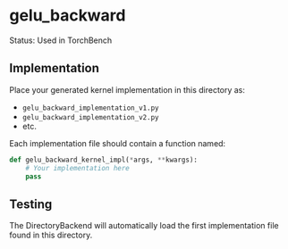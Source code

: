 # gelu_backward

Status: Used in TorchBench

## Implementation

Place your generated kernel implementation in this directory as:
- `gelu_backward_implementation_v1.py`
- `gelu_backward_implementation_v2.py`
- etc.

Each implementation file should contain a function named:
```python
def gelu_backward_kernel_impl(*args, **kwargs):
    # Your implementation here
    pass
```

## Testing

The DirectoryBackend will automatically load the first implementation file found in this directory.

